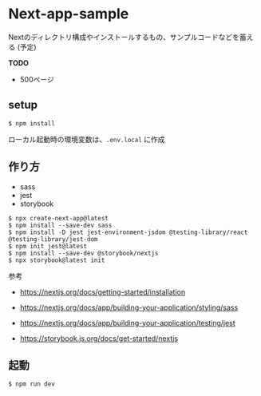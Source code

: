 # Next-app-sample

Nextのディレクトリ構成やインストールするもの、サンプルコードなどを蓄える (予定)

**TODO**

- 500ページ

## setup

```
$ npm install
```

ローカル起動時の環境変数は、`.env.local` に作成

## 作り方

- sass
- jest
- storybook


```
$ npx create-next-app@latest
$ npm install --save-dev sass 
$ npm install -D jest jest-environment-jsdom @testing-library/react @testing-library/jest-dom
$ npm init jest@latest
$ npm install --save-dev @storybook/nextjs
$ npx storybook@latest init
```

参考

- https://nextjs.org/docs/getting-started/installation
- https://nextjs.org/docs/app/building-your-application/styling/sass
- https://nextjs.org/docs/app/building-your-application/testing/jest

- https://storybook.js.org/docs/get-started/nextjs

## 起動

```
$ npm run dev
```